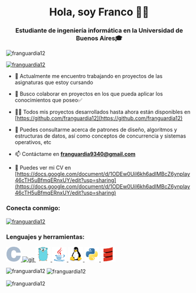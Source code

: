 <h1 align="center">Hola, soy Franco 👨‍💻</h1>  
<h3 align="center">Estudiante de ingeniería informática en la Universidad de Buenos Aires🎓</h3>  
  
<p align="left"> <img src="https://komarev.com/ghpvc/?username=franguardia12&label=Profile%20views&color=0e75b6&style=flat" alt="franguardia12" /> </p>  
  
<p align="left"> <a href="https://github.com/ryo-ma/github-profile-trophy"><img src="https://github-profile-trophy.vercel.app/?username=franguardia12" alt="franguardia12" /></a> </p>  
  
- 🔭 Actualmente me encuentro trabajando en proyectos de las asignaturas que estoy cursando  
  
- 👯 Busco colaborar en proyectos en los que pueda aplicar los conocimientos que poseo✅  
  
- 👨‍💻 Todos mis proyectos desarrollados hasta ahora están disponibles en [https://github.com/franguardia12](https://github.com/franguardia12)  
  
- 💬 Puedes consultarme acerca de patrones de diseño, algoritmos y estructuras de datos, así como conceptos de concurrencia y sistemas operativos, etc  
  
- 📫 Contáctame en **franguardia9340@gmail.com**  
  
- 📄 Puedes ver mi CV en [https://docs.google.com/document/d/1ODEw0Uil6kh6adIMBcZ6ynplay46cTH5uBfmqERnxUY/edit?usp=sharing](https://docs.google.com/document/d/1ODEw0Uil6kh6adIMBcZ6ynplay46cTH5uBfmqERnxUY/edit?usp=sharing)  
  
<h3 align="left">Conecta conmigo:</h3>  
<p align="left">  
<a href="https://linkedin.com/in/franguardia12" target="blank"><img align="center" src="https://raw.githubusercontent.com/rahuldkjain/github-profile-readme-generator/master/src/images/icons/Social/linked-in-alt.svg" alt="franguardia12" height="30" width="40" /></a>  
</p>  
  
<h3 align="left">Lenguajes y herramientas:</h3>  
<p align="left"> <a href="https://www.cprogramming.com/" target="_blank" rel="noreferrer"> <img src="https://raw.githubusercontent.com/devicons/devicon/master/icons/c/c-original.svg" alt="c" width="40" height="40"/> </a> <a href="https://git-scm.com/" target="_blank" rel="noreferrer"> <img src="https://www.vectorlogo.zone/logos/git-scm/git-scm-icon.svg" alt="git" width="40" height="40"/> </a> <a href="https://golang.org" target="_blank" rel="noreferrer"> <img src="https://raw.githubusercontent.com/devicons/devicon/master/icons/go/go-original.svg" alt="go" width="40" height="40"/> </a> <a href="https://www.java.com" target="_blank" rel="noreferrer"> <img src="https://raw.githubusercontent.com/devicons/devicon/master/icons/java/java-original.svg" alt="java" width="40" height="40"/> </a> <a href="https://www.linux.org/" target="_blank" rel="noreferrer"> <img src="https://raw.githubusercontent.com/devicons/devicon/master/icons/linux/linux-original.svg" alt="linux" width="40" height="40"/> </a> <a href="https://www.python.org" target="_blank" rel="noreferrer"> <img src="https://raw.githubusercontent.com/devicons/devicon/master/icons/python/python-original.svg" alt="python" width="40" height="40"/> </a> <a href="https://www.scala-lang.org" target="_blank" rel="noreferrer"> <img src="https://raw.githubusercontent.com/devicons/devicon/master/icons/scala/scala-original.svg" alt="scala" width="40" height="40"/> </a> </p>  
  
<p><img align="left" src="https://github-readme-stats.vercel.app/api/top-langs?username=franguardia12&show_icons=true&locale=en&layout=compact" alt="franguardia12" /></p>  
  
<p>&nbsp;<img align="center" src="https://github-readme-stats.vercel.app/api?username=franguardia12&show_icons=true&locale=en" alt="franguardia12" /></p>  
  
<p><img align="center" src="https://github-readme-streak-stats.herokuapp.com/?user=franguardia12&" alt="franguardia12" /></p>
